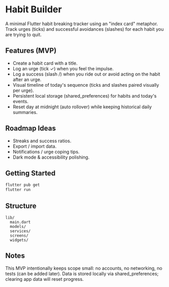 # Habit Builder

A minimal Flutter habit breaking tracker using an "index card" metaphor. Track urges (ticks) and successful avoidances (slashes) for each habit you are trying to quit.

## Features (MVP)

- Create a habit card with a title.
- Log an urge (tick ✓) when you feel the impulse.
- Log a success (slash /) when you ride out or avoid acting on the habit after an urge.
- Visual timeline of today's sequence (ticks and slashes paired visually per urge).
- Persistent local storage (shared_preferences) for habits and today's events.
- Reset day at midnight (auto rollover) while keeping historical daily summaries.

## Roadmap Ideas

- Streaks and success ratios.
- Export / import data.
- Notifications / urge coping tips.
- Dark mode & accessibility polishing.

## Getting Started

```sh
flutter pub get
flutter run
```

## Structure

```text
lib/
  main.dart
  models/
  services/
  screens/
  widgets/
```

## Notes

This MVP intentionally keeps scope small: no accounts, no networking, no tests (can be added later). Data is stored locally via shared_preferences; clearing app data will reset progress.
